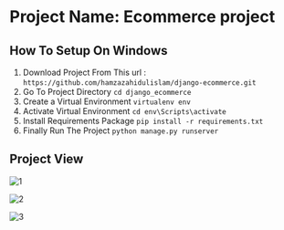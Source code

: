 <!-- @format -->

# Project Name: Ecommerce project

## How To Setup On Windows

1. Download Project From This url : `https://github.com/hamzazahidulislam/django-ecommerce.git`
2. Go To Project Directory `cd django_ecommerce`
3. Create a Virtual Environment `virtualenv env`
4. Activate Virtual Environment `cd env\Scripts\activate`
5. Install Requirements Package `pip install -r requirements.txt`
6. Finally Run The Project `python manage.py runserver`

## Project View

![1](https://user-images.githubusercontent.com/56122568/98698871-94dcfd80-2387-11eb-8b1e-976da329320f.png)

![2](https://user-images.githubusercontent.com/56122568/98698987-af16db80-2387-11eb-99c1-7f2482b02223.png)

![3](https://user-images.githubusercontent.com/56122568/98698915-9efefc00-2387-11eb-8fff-6e3dc29d9145.png)
